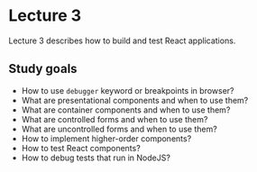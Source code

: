 # Lecture 3

Lecture 3 describes how to build and test React applications.

## Study goals

* How to use `debugger` keyword or breakpoints in browser?
* What are presentational components and when to use them?
* What are container components and when to use them?
* What are controlled forms and when to use them?
* What are uncontrolled forms and when to use them?
* How to implement higher-order components?
* How to test React components?
* How to debug tests that run in NodeJS?
